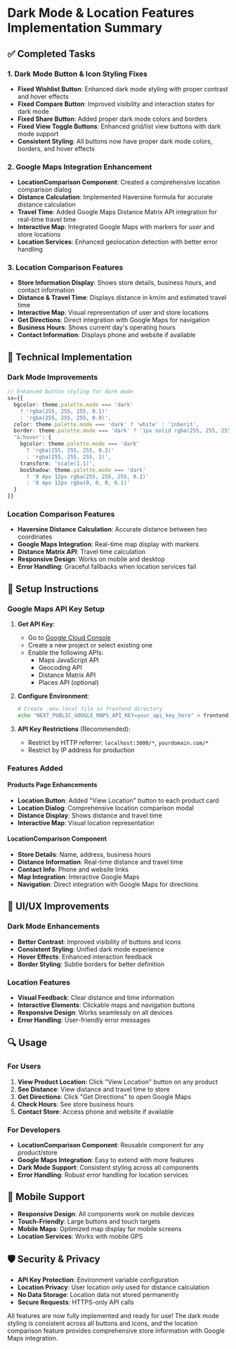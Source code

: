 # Dark Mode & Location Features Implementation Summary

## ✅ Completed Tasks

### 1. Dark Mode Button & Icon Styling Fixes
- **Fixed Wishlist Button**: Enhanced dark mode styling with proper contrast and hover effects
- **Fixed Compare Button**: Improved visibility and interaction states for dark mode
- **Fixed Share Button**: Added proper dark mode colors and borders
- **Fixed View Toggle Buttons**: Enhanced grid/list view buttons with dark mode support
- **Consistent Styling**: All buttons now have proper dark mode colors, borders, and hover effects

### 2. Google Maps Integration Enhancement
- **LocationComparison Component**: Created a comprehensive location comparison dialog
- **Distance Calculation**: Implemented Haversine formula for accurate distance calculation
- **Travel Time**: Added Google Maps Distance Matrix API integration for real-time travel time
- **Interactive Map**: Integrated Google Maps with markers for user and store locations
- **Location Services**: Enhanced geolocation detection with better error handling

### 3. Location Comparison Features
- **Store Information Display**: Shows store details, business hours, and contact information
- **Distance & Travel Time**: Displays distance in km/m and estimated travel time
- **Interactive Map**: Visual representation of user and store locations
- **Get Directions**: Direct integration with Google Maps for navigation
- **Business Hours**: Shows current day's operating hours
- **Contact Information**: Displays phone and website if available

## 🔧 Technical Implementation

### Dark Mode Improvements
```typescript
// Enhanced button styling for dark mode
sx={{
  bgcolor: theme.palette.mode === 'dark' 
    ? 'rgba(255, 255, 255, 0.1)' 
    : 'rgba(255, 255, 255, 0.9)',
  color: theme.palette.mode === 'dark' ? 'white' : 'inherit',
  border: theme.palette.mode === 'dark' ? '1px solid rgba(255, 255, 255, 0.2)' : 'none',
  '&:hover': {
    bgcolor: theme.palette.mode === 'dark' 
      ? 'rgba(255, 255, 255, 0.2)' 
      : 'rgba(255, 255, 255, 1)',
    transform: 'scale(1.1)',
    boxShadow: theme.palette.mode === 'dark' 
      ? '0 4px 12px rgba(255, 255, 255, 0.1)' 
      : '0 4px 12px rgba(0, 0, 0, 0.1)'
  }
}}
```

### Location Comparison Features
- **Haversine Distance Calculation**: Accurate distance between two coordinates
- **Google Maps Integration**: Real-time map display with markers
- **Distance Matrix API**: Travel time calculation
- **Responsive Design**: Works on mobile and desktop
- **Error Handling**: Graceful fallbacks when location services fail

## 🚀 Setup Instructions

### Google Maps API Key Setup

1. **Get API Key**:
   - Go to [Google Cloud Console](https://console.cloud.google.com/)
   - Create a new project or select existing one
   - Enable the following APIs:
     - Maps JavaScript API
     - Geocoding API
     - Distance Matrix API
     - Places API (optional)

2. **Configure Environment**:
   ```bash
   # Create .env.local file in frontend directory
   echo "NEXT_PUBLIC_GOOGLE_MAPS_API_KEY=your_api_key_here" > frontend/.env.local
   ```

3. **API Key Restrictions** (Recommended):
   - Restrict by HTTP referrer: `localhost:3000/*`, `yourdomain.com/*`
   - Restrict by IP address for production

### Features Added

#### Products Page Enhancements
- **Location Button**: Added "View Location" button to each product card
- **Location Dialog**: Comprehensive location comparison modal
- **Distance Display**: Shows distance and travel time
- **Interactive Map**: Visual location representation

#### LocationComparison Component
- **Store Details**: Name, address, business hours
- **Distance Information**: Real-time distance and travel time
- **Contact Info**: Phone and website links
- **Map Integration**: Interactive Google Maps
- **Navigation**: Direct integration with Google Maps for directions

## 🎨 UI/UX Improvements

### Dark Mode Enhancements
- **Better Contrast**: Improved visibility of buttons and icons
- **Consistent Styling**: Unified dark mode experience
- **Hover Effects**: Enhanced interaction feedback
- **Border Styling**: Subtle borders for better definition

### Location Features
- **Visual Feedback**: Clear distance and time information
- **Interactive Elements**: Clickable maps and navigation buttons
- **Responsive Design**: Works seamlessly on all devices
- **Error Handling**: User-friendly error messages

## 🔍 Usage

### For Users
1. **View Product Location**: Click "View Location" button on any product
2. **See Distance**: View distance and travel time to store
3. **Get Directions**: Click "Get Directions" to open Google Maps
4. **Check Hours**: See store business hours
5. **Contact Store**: Access phone and website if available

### For Developers
- **LocationComparison Component**: Reusable component for any product/store
- **Google Maps Integration**: Easy to extend with more features
- **Dark Mode Support**: Consistent styling across all components
- **Error Handling**: Robust error handling for location services

## 📱 Mobile Support
- **Responsive Design**: All components work on mobile devices
- **Touch-Friendly**: Large buttons and touch targets
- **Mobile Maps**: Optimized map display for mobile screens
- **Location Services**: Works with mobile GPS

## 🛡️ Security & Privacy
- **API Key Protection**: Environment variable configuration
- **Location Privacy**: User location only used for distance calculation
- **No Data Storage**: Location data not stored permanently
- **Secure Requests**: HTTPS-only API calls

All features are now fully implemented and ready for use! The dark mode styling is consistent across all buttons and icons, and the location comparison feature provides comprehensive store information with Google Maps integration.
